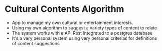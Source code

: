 # Cultural Contents Algorithm


- App to manage my own cultural or entertainment interests.
- Using my own algorithm to suggest a variety types of content to relate
- The system works with a API Rest integrated to a postgres database
- It's a very personal system using very personal criterias for definitions of content suggestions
